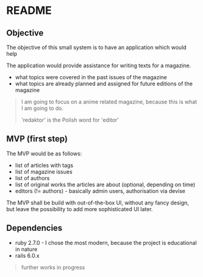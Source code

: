 # README

## Objective 

The objective of this small system is to have an application which would help 

The application would provide assistance for writing texts for a magazine. 

- what topics were covered in the past issues of the magazine
- what topics are already planned and assigned for future editions of the magazine

> I am going to focus on a anime related magazine, because this is what I am going to do. 
>
> 'redaktor' is the Polish word for 'editor'

## MVP  (first step)

The MVP would be as follows: 

- list of articles with tags
- list of magazine issues
- list of authors
- list of original works the articles are about (optional, depending on time)
- editors (!= authors) - basically admin users, authorisation via devise

The MVP shall be build with out-of-the-box UI, without any fancy design, but leave the possibility to add more sophisticated UI later. 

## Dependencies

* ruby 2.7.0 - I chose the most modern, because the project is educational in nature
* rails 6.0.x

> further works in progress 

